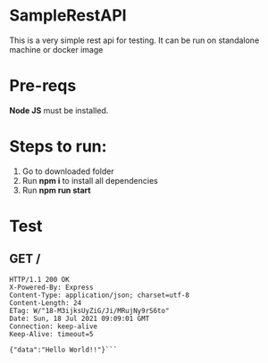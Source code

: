 # SampleRestAPI

This is a very simple rest api for testing. It can be run on standalone machine or docker image

# Pre-reqs

**Node JS** must be installed.

# Steps to run:

1. Go to downloaded folder
2. Run **npm i** to install all dependencies
3. Run **npm run start**

# Test

## GET /

````curl -i http://localhost:3000
HTTP/1.1 200 OK
X-Powered-By: Express
Content-Type: application/json; charset=utf-8
Content-Length: 24
ETag: W/"18-M3ijksUyZiG/Ji/MRujNy9rS6to"
Date: Sun, 18 Jul 2021 09:09:01 GMT
Connection: keep-alive
Keep-Alive: timeout=5

{"data":"Hello World!!"}```
````
